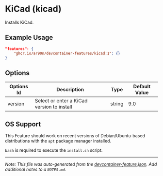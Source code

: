 
# KiCad (kicad)

Installs KiCad.

## Example Usage

```json
"features": {
    "ghcr.io/ar90n/devcontainer-features/kicad:1": {}
}
```

## Options

| Options Id | Description | Type | Default Value |
|-----|-----|-----|-----|
| version | Select or enter a KiCad version to install | string | 9.0 |



## OS Support

This Feature should work on recent versions of Debian/Ubuntu-based distributions with the `apt` package manager installed.

`bash` is required to execute the `install.sh` script.


---

_Note: This file was auto-generated from the [devcontainer-feature.json](https://github.com/ar90n/devcontainer-features/blob/main/src/kicad/devcontainer-feature.json).  Add additional notes to a `NOTES.md`._
